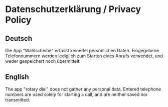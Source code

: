 # Datenschutzerklärung / Privacy Policy

## Deutsch
Die App "Wählscheibe" erfasst keinerlei persönlichen Daten.
Eingegebene Telefonnummern werden lediglich zum Starten eines Anrufs verwendet, und weder gespeichert noch übermittelt.

## English
The app "rotary dial" does not gather any personal data.
Entered telephone numbers are used solely for starting a call, and are neither saved nor transmitted.
